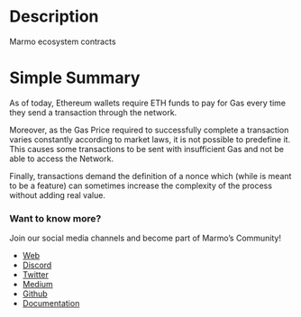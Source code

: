 # Description
Marmo ecosystem contracts

# Simple Summary
As of today, Ethereum wallets require ETH funds to pay for Gas every time they send a transaction through the network.

Moreover, as the Gas Price required to successfully complete a transaction varies constantly according to market laws, it is not possible to predefine it. This causes some transactions to be sent with insufficient Gas and not be able to access the Network.

Finally, transactions demand the definition of a nonce which (while is meant to be a feature) can sometimes increase the complexity of the process without adding real value.

### Want to know more?
Join our social media channels and become part of Marmo’s Community!

* [Web](https://www.marmo.io)
* [Discord](https://discordapp.com/invite/rB8PCP2)
* [Twitter](https://twitter.com/MarmoSDK)
* [Medium](https://medium.com/marmo-io)
* [Github](https://github.com/ripio)
* [Documentation](https://docs.marmo.io/docs/intro)
